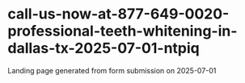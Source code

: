 # call-us-now-at-877-649-0020-professional-teeth-whitening-in-dallas-tx-2025-07-01-ntpiq
Landing page generated from form submission on 2025-07-01
